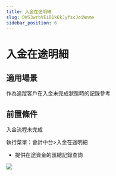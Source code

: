 ```yaml
---
title: 入金在途明細
slug: DWS3wrbVEiD1k6kJyfscJoiWnme
sidebar_position: 6
---
```



# 入金在途明細

## 適用場景 

作為追蹤客戶在入金未完成狀態時的記錄參考

## 前置條件 

入金流程未完成

執行菜單：會計中台&gt;入金在途明細

- 提供在途資金的匯總記錄查詢

<img src="/assets/TKUkbU4I0oHRx8xxhgPcx4AjnB6.png" src-width="3309" src-height="1530" align="center"/>

